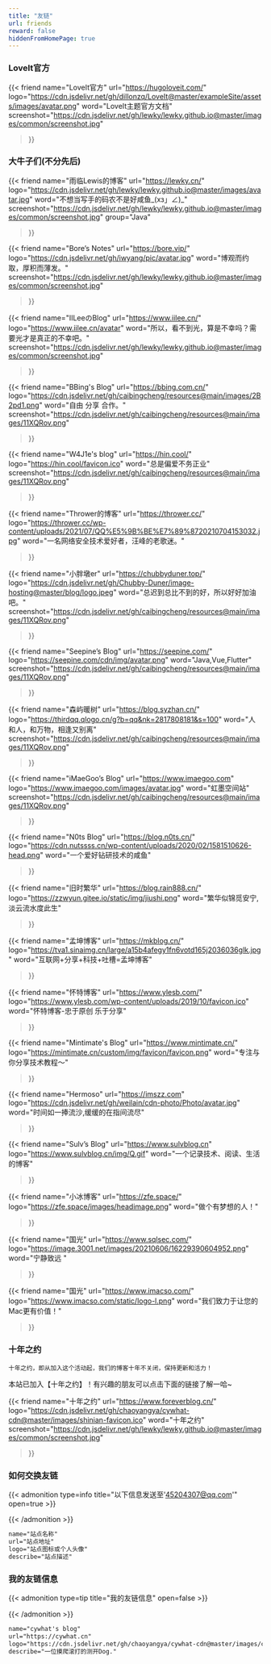 ```yaml
---
title: "友链"
url: friends
reward: false
hiddenFromHomePage: true
---
```


### LoveIt官方
{{< friend
name="LoveIt官方"
url="https://hugoloveit.com/"
logo="https://cdn.jsdelivr.net/gh/dillonzq/LoveIt@master/exampleSite/assets/images/avatar.png"
word="LoveIt主题官方文档"
screenshot="https://cdn.jsdelivr.net/gh/lewky/lewky.github.io@master/images/common/screenshot.jpg"
>}}

### 大牛子们(不分先后)
{{< friend
name="雨临Lewis的博客"
url="https://lewky.cn/"
logo="https://cdn.jsdelivr.net/gh/lewky/lewky.github.io@master/images/avatar.jpg"
word="不想当写手的码农不是好咸鱼_(xз」∠)_"
screenshot="https://cdn.jsdelivr.net/gh/lewky/lewky.github.io@master/images/common/screenshot.jpg"
group="Java"
>}}





{{< friend
name="Bore’s Notes"
url="https://bore.vip/"
logo="https://cdn.jsdelivr.net/gh/iwyang/pic/avatar.jpg"
word="博观而约取，厚积而薄发。"
screenshot="https://cdn.jsdelivr.net/gh/lewky/lewky.github.io@master/images/common/screenshot.jpg"
>}}


{{< friend
name="IILeeのBlog"
url="https://www.iilee.cn/"
logo="https://www.iilee.cn/avatar"
word="所以，看不到光，算是不幸吗？需要光才是真正的不幸吧。"
screenshot="https://cdn.jsdelivr.net/gh/lewky/lewky.github.io@master/images/common/screenshot.jpg"
>}}


{{< friend
name="BBing's Blog"
url="https://bbing.com.cn/"
logo="https://cdn.jsdelivr.net/gh/caibingcheng/resources@main/images/2B2pd1.png"
word="自由 分享 合作。"
screenshot="https://cdn.jsdelivr.net/gh/caibingcheng/resources@main/images/11XQRov.png"
>}}


{{< friend
name="W4J1e's blog"
url="https://hin.cool/"
logo="https://hin.cool/favicon.ico"
word="总是偏爱不务正业"
screenshot="https://cdn.jsdelivr.net/gh/caibingcheng/resources@main/images/11XQRov.png"
>}}

{{< friend
name="Thrower的博客"
url="https://thrower.cc/"
logo="https://thrower.cc/wp-content/uploads/2021/07/QQ%E5%9B%BE%E7%89%8720210704153032.jpg"
word="一名网络安全技术爱好者，汪峰的老歌迷。"
>}}

{{< friend
name="小胖墩er"
url="https://chubbyduner.top/"
logo="https://cdn.jsdelivr.net/gh/Chubby-Duner/image-hosting@master/blog/logo.jpeg"
word="总迟到总比不到的好，所以好好加油吧。"
screenshot="https://cdn.jsdelivr.net/gh/caibingcheng/resources@main/images/11XQRov.png"
>}}


{{< friend
name="Seepine’s Blog"
url="https://seepine.com/"
logo="https://seepine.com/cdn/img/avatar.png"
word="Java,Vue,Flutter"
screenshot="https://cdn.jsdelivr.net/gh/caibingcheng/resources@main/images/11XQRov.png"
>}}

{{< friend
name="森屿暖树"
url="https://blog.syzhan.cn/"
logo="https://thirdqq.qlogo.cn/g?b=qq&nk=2817808181&s=100"
word="人和人，和万物，相逢又别离"
screenshot="https://cdn.jsdelivr.net/gh/caibingcheng/resources@main/images/11XQRov.png"
>}}

{{< friend
name="iMaeGoo’s Blog"
url="https://www.imaegoo.com"
logo="https://www.imaegoo.com/images/avatar.jpg"
word="虹墨空间站"
screenshot="https://cdn.jsdelivr.net/gh/caibingcheng/resources@main/images/11XQRov.png"
>}}

{{< friend
name="N0ts Blog"
url="https://blog.n0ts.cn/"
logo="https://cdn.nutssss.cn/wp-content/uploads/2020/02/1581510626-head.png"
word="一个爱好钻研技术的咸鱼"
>}}

{{< friend
name="旧时繁华"
url="https://blog.rain888.cn/"
logo="https://zzwyun.gitee.io/static/img/jiushi.png"
word="繁华似锦觅安宁,淡云流水度此生"
>}}

{{< friend
name="孟坤博客"
url="https://mkblog.cn/"
logo="https://tva1.sinaimg.cn/large/a15b4afegy1fn6votd165j2036036glk.jpg"
word="互联网+分享+科技+吐槽=孟坤博客"
>}}



{{< friend
name="怀特博客"
url="https://www.ylesb.com/"
logo="https://www.ylesb.com/wp-content/uploads/2019/10/favicon.ico"
word="怀特博客-忠于原创 乐于分享"
>}}

{{< friend
name="Mintimate's Blog"
url="https://www.mintimate.cn/"
logo="https://mintimate.cn/custom/img/favicon/favicon.png"
word="专注与你分享技术教程～"
>}}


{{< friend
name="Hermoso"
url="https://imszz.com"
logo="https://cdn.jsdelivr.net/gh/weilain/cdn-photo/Photo/avatar.jpg"
word="时间如一捧流沙,缓缓的在指间流尽"
>}}


{{< friend
name="Sulv’s Blog"
url="https://www.sulvblog.cn"
logo="https://www.sulvblog.cn/img/Q.gif"
word="一个记录技术、阅读、生活的博客"
>}}


{{< friend
name="小冰博客"
url="https://zfe.space/"
logo="https://zfe.space/images/headimage.png"
word="做个有梦想的人！"
>}}


{{< friend
name="国光"
url="https://www.sqlsec.com/"
logo="https://image.3001.net/images/20210606/16229390604952.png"
word="宁静致远 "
>}}


{{< friend
name="国光"
url="https://www.imacso.com/"
logo="https://www.imacso.com/static/logo-l.png"
word="我们致力于让您的Mac更有价值！"
>}}


### 十年之约
`十年之约，即从加入这个活动起，我们的博客十年不关闭，保持更新和活力！`


本站已加入【十年之约】！有兴趣的朋友可以点击下面的链接了解一哈~

{{< friend
name="十年之约"
url="https://www.foreverblog.cn/"
logo="https://cdn.jsdelivr.net/gh/chaoyangya/cywhat-cdn@master/images/shinian-favicon.ico"
word="十年之约"
screenshot="https://cdn.jsdelivr.net/gh/lewky/lewky.github.io@master/images/common/screenshot.jpg"
>}}


### 如何交换友链
{{< admonition type=info title="以下信息发送至'45204307@qq.com'" open=true >}}

{{< /admonition >}}

```html
name="站点名称"
url="站点地址"
logo="站点图标或个人头像"
describe="站点描述"
```

### 我的友链信息
{{< admonition type=tip title="我的友链信息" open=false >}}

{{< /admonition >}}
```html
name="cywhat's blog"
url="https://cywhat.cn"
logo="https://cdn.jsdelivr.net/gh/chaoyangya/cywhat-cdn@master/images/cywhat-logo.png"
describe="一位摸爬滚打的测开Dog."
```
